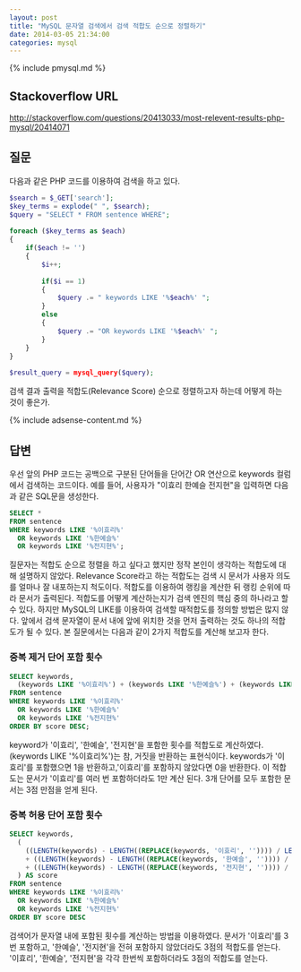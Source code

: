 ```yaml
---
layout: post
title: "MySQL 문자열 검색에서 검색 적합도 순으로 정렬하기"
date: 2014-03-05 21:34:00
categories: mysql
---
```


{% include pmysql.md %}

## Stackoverflow URL

http://stackoverflow.com/questions/20413033/most-relevent-results-php-mysql/20414071

## 질문

다음과 같은 PHP 코드를 이용하여 검색을 하고 있다.

```php
$search = $_GET['search'];
$key_terms = explode(" ", $search);
$query = "SELECT * FROM sentence WHERE";
 
foreach ($key_terms as $each)
{
    if($each != '')
    {
        $i++;
 
        if($i == 1)
        {
            $query .= " keywords LIKE '%$each%' ";
        }
        else
        {
            $query .= "OR keywords LIKE '%$each%' ";
        }
    }
}
 
$result_query = mysql_query($query);
```

검색 결과 출력을 적합도(Relevance Score) 순으로 정렬하고자 하는데 어떻게 하는 것이 좋은가.

{% include adsense-content.md %}

## 답변

우선 앞의 PHP 코드는 공백으로 구분된 단어들을 단어간 OR 연산으로 keywords 컬럼에서 검색하는 코드이다. 예를 들어, 사용자가 "이효리 한예슬 전지현"을 입력하면 다음과 같은 SQL문을 생성한다.

```sql
SELECT *
FROM sentence
WHERE keywords LIKE '%이효리%'
  OR keywords LIKE '%한예슬%'
  OR keywords LIKE '%전지현%';
```

질문자는 적합도 순으로 정렬을 하고 싶다고 했지만 정작 본인이 생각하는 적합도에 대해 설명하지 않았다. Relevance Score라고 하는 적합도는 검색 시 문서가 사용자 의도를 얼마나 잘 내포하는지 척도이다. 적합도를 이용하여 랭킹을 계산한 뒤 랭킹 순위에 따라 문서가 출력된다. 적합도를 어떻게 계산하는지가 검색 엔진의 핵심 중의 하나라고 할 수 있다. 하지만 MySQL의 LIKE를 이용하여 검색할 때적합도를 정의할 방법은 많지 않다. 앞에서 검색 문자열이 문서 내에 앞에 위치한 것을 먼저 출력하는 것도 하나의 적합도가 될 수 있다. 본 질문에서는 다음과 같이 2가지 적합도를 계산해 보고자 한다.

### 중복 제거 단어 포함 횟수

```sql
SELECT keywords,
  (keywords LIKE '%이효리%') + (keywords LIKE '%한예슬%') + (keywords LIKE '%전지현%') AS score
FROM sentence
WHERE keywords LIKE '%이효리%'
  OR keywords LIKE '%한예슬%'
  OR keywords LIKE '%전지현%'
ORDER BY score DESC;
```

keyword가 '이효리', '한예슬', '전지현'을 포함한 횟수를 적합도로 계산하였다. (keywords LIKE '%이효리%')는 참, 거짓을 반환하는 표현식이다. keywords가 '이효리'를 포함했으면 1을 반환하고,'이효리'를 포함하지 않았다면 0을 반환한다. 이 적합도는 문서가 '이효리'를 여러 번 포함하더라도 1만 계산 된다. 3개 단어를 모두 포함한 문서는 3점 만점을 얻게 된다.

### 중복 허용 단어 포함 횟수

```sql
SELECT keywords,
  (
    ((LENGTH(keywords) - LENGTH((REPLACE(keywords, '이효리', '')))) / LENGTH('이효리'))
    + ((LENGTH(keywords) - LENGTH((REPLACE(keywords, '한예슬', '')))) / LENGTH('한예슬'))
    + ((LENGTH(keywords) - LENGTH((REPLACE(keywords, '전지현', '')))) / LENGTH('전지현'))
  ) AS score
FROM sentence
WHERE keywords LIKE '%이효리%'
  OR keywords LIKE '%한예슬%'
  OR keywords LIKE '%전지현%'
ORDER BY score DESC
```
 
검색어가 문자열 내에 포함된 횟수를 계산하는 방법을 이용하였다. 문서가 '이효리'를 3번 포함하고, '한예슬', '전지현'을 전혀 포함하지 않았더라도 3점의 적합도를 얻는다. '이효리', '한예슬', '전지현'을 각각 한번씩 포함하더라도 3점의 적합도를 얻는다.

